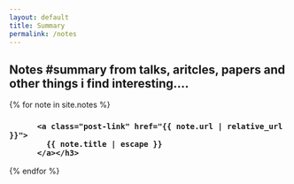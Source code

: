 ```yaml
---
layout: default
title: Summary
permalink: /notes
---
```


## Notes **#summary** from talks, aritcles, papers and other things i find interesting....


{% for note in site.notes %}

<div id="ct">
	 <h3>

          <a class="post-link" href="{{ note.url | relative_url }}">
            {{ note.title | escape }}
          </a></h3>
          
 </div>
{% endfor %}



